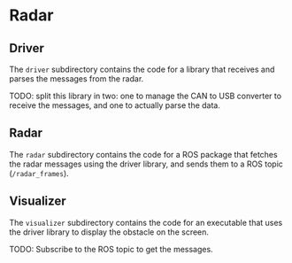 # Radar

## Driver

The `driver` subdirectory contains the code for a library that receives and parses the messages from the radar.

TODO: split this library in two: one to manage the CAN to USB converter to receive the messages, and one to actually parse the
data.

## Radar

The `radar` subdirectory contains the code for a ROS package that fetches the radar messages using the driver library, and sends
them to a ROS topic (`/radar_frames`).

## Visualizer

The `visualizer` subdirectory contains the code for an executable that uses the driver library to display the obstacle on the
screen.

TODO: Subscribe to the ROS topic to get the messages.


